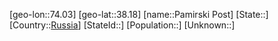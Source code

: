 ﻿---
location: [38.18,74.03]
type: City
tags:
- geo/City


SpocWebEntityId: 33230
isDeleted: false
confidential: public

---
[geo-lon::74.03]
[geo-lat::38.18]
[name::Pamirski Post]
[State::]
[Country::[Russia](geo/Continent/Europe/Russia.md)]
[StateId::]
[Population::]
[Unknown::]

